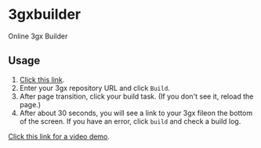 # 3gxbuilder
Online 3gx Builder

## Usage

1. [Click this link](https://dl3gx.herokuapp.com/).
2. Enter your 3gx repository URL and click `Build`.
3. After page transition, click your build task. (If you don't see it, reload the page.)
4. After about 30 seconds, you will see a link to your 3gx fileon the bottom of the screen. If you have an error, click `build` and check a build log.

[Click this link for a video demo](https://youtu.be/nIMPSGMAB2U).
